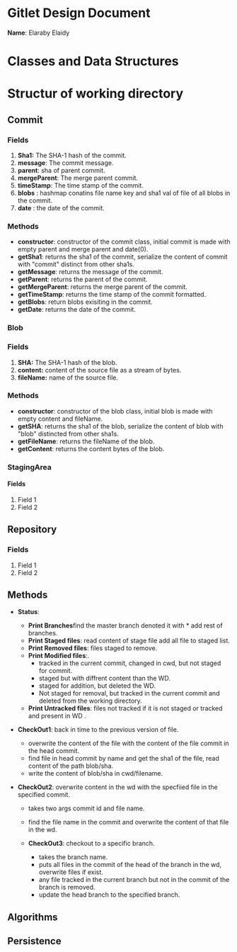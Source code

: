# Gitlet Design Document



**Name**: Elaraby Elaidy

# Classes and Data Structures

# Structur of working directory 



## Commit

### Fields
1. **Sha1:** The SHA-1 hash of the commit.
2. **message**: The commit message.
3. **parent**: sha of parent commit. 
4. **mergeParent**: The merge parent commit.
5. **timeStamp**: The time stamp of the commit.
6. **blobs** : hashmap conatins file name key and sha1 val of file of all blobs in the commit. 
7. **date** : the date of the commit.

### Methods
- **constructor**: constructor of the commit class, initial commit is made with empty parent and merge parent and date(0).
- **getSha1**: returns the sha1 of the commit, serialize the content of commit with "commit" distinct from other sha1s. 
- **getMessage**: returns the message of the commit.
- **getParent**: returns the parent of the commit.
- **getMergeParent**: returns the merge parent of the commit.
- **getTimeStamp**: returns the time stamp of the commit formatted.
- **getBlobs**: return blobs exisiting in the commit. 
- **getDate**: returns the date of the commit.


### Blob

### Fields

1. **SHA:** The SHA-1 hash of the blob. 
2. **content:** content of the source file as a stream of bytes. 
3. **fileName:** name of the source file.


### Methods
- **constructor**: constructor of the blob class, initial blob is made with empty content and fileName.
- **getSHA**: returns the sha1 of the blob, serialize the content of blob with "blob" distincted from other sha1s. 
- **getFileName**: returns the fileName of the blob. 
- **getContent**: returns the content bytes of the blob.



### StagingArea

#### Fields

1. Field 1
2. Field 2


## Repository

### Fields

1. Field 1
2. Field 2


## Methods
- **Status**: 
    - **Print Branches**find the master branch denoted it with * add rest of branches. 
    - **Print Staged files**: read content of stage file add all file to staged list. 
    - **Print Removed files**: files staged to remove. 
    - **Print Modified files**:. 
        - tracked in the current commit, changed in cwd, but not staged for commit. 
        - staged but with diffrent content than the WD. 
        - staged for addition, but deleted the WD. 
        - Not staged for removal, but tracked in the current commit and deleted from the working directory.  
    - **Print Untracked files**: files not tracked if it is not staged or tracked and present in WD .

- **CheckOut1**: back in time to the previous version of file.
    - overwrite the content of the file with the content of the file commit in the head commit. 
    - find file in head commit by name and get the sha1 of the file, read content of the path blob/sha. 
    - write the content of blob/sha in cwd/filename. 

- **CheckOut2**: overwrite content in the wd with the specfiied file in the specified commit.  
    - takes two args commit id and file name.
    - find the file name in the commit and overwrite the content of that file in the wd.
  
  - **CheckOut3**: checkout to a specific branch. 
    - takes the branch name.
    - puts all files in the commit of the head of the branch in the wd, overwrite files if exist. 
    - any file tracked in the current branch but not in the commit of the branch is removed.
    - update the head branch to the specified branch. 







## Algorithms

## Persistence
